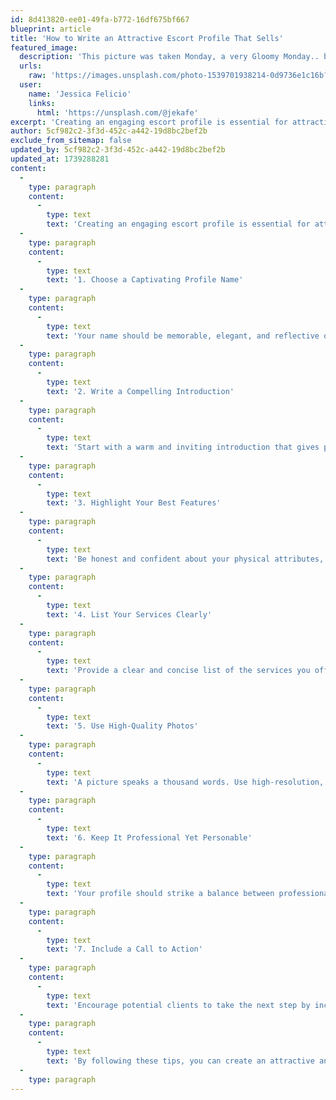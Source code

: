 ```yaml
---
id: 8d413820-ee01-49fa-b772-16df675bf667
blueprint: article
title: 'How to Write an Attractive Escort Profile That Sells'
featured_image:
  description: 'This picture was taken Monday, a very Gloomy Monday.. but though I’m feeling gloomy, I need to keep reminding myself that everything is going to be ok…'
  urls:
    raw: 'https://images.unsplash.com/photo-1539701938214-0d9736e1c16b?ixid=M3w3MDMwNjZ8MHwxfHNlYXJjaHwxfHxzaWxvdWV0dGUlMjBmZW1hbGV8ZW58MHx8fHwxNzM5Mjg4MjE2fDA&ixlib=rb-4.0.3'
  user:
    name: 'Jessica Felicio'
    links:
      html: 'https://unsplash.com/@jekafe'
excerpt: 'Creating an engaging escort profile is essential for attracting the right clients and increasing bookings. A well-crafted profile highlights your personality, services, and unique qualities in a professional and appealing manner. Here are some key tips to help you write an escort profile that stands out'
author: 5cf982c2-3f3d-452c-a442-19d8bc2bef2b
exclude_from_sitemap: false
updated_by: 5cf982c2-3f3d-452c-a442-19d8bc2bef2b
updated_at: 1739288281
content:
  -
    type: paragraph
    content:
      -
        type: text
        text: 'Creating an engaging escort profile is essential for attracting the right clients and increasing bookings. A well-crafted profile highlights your personality, services, and unique qualities in a professional and appealing manner. Here are some key tips to help you write an escort profile that stands out:'
  -
    type: paragraph
    content:
      -
        type: text
        text: '1. Choose a Captivating Profile Name'
  -
    type: paragraph
    content:
      -
        type: text
        text: 'Your name should be memorable, elegant, and reflective of your brand. Avoid generic names and instead opt for something unique that conveys charm and sophistication.'
  -
    type: paragraph
    content:
      -
        type: text
        text: '2. Write a Compelling Introduction'
  -
    type: paragraph
    content:
      -
        type: text
        text: 'Start with a warm and inviting introduction that gives potential clients a sense of who you are. Highlight your best qualities and what makes you special, keeping the tone friendly and engaging.'
  -
    type: paragraph
    content:
      -
        type: text
        text: '3. Highlight Your Best Features'
  -
    type: paragraph
    content:
      -
        type: text
        text: 'Be honest and confident about your physical attributes, personality traits, and interests. Use descriptive language to create an appealing image of yourself.'
  -
    type: paragraph
    content:
      -
        type: text
        text: '4. List Your Services Clearly'
  -
    type: paragraph
    content:
      -
        type: text
        text: 'Provide a clear and concise list of the services you offer. Be specific while maintaining professionalism. If you have any restrictions or specializations, mention them upfront to set expectations.'
  -
    type: paragraph
    content:
      -
        type: text
        text: '5. Use High-Quality Photos'
  -
    type: paragraph
    content:
      -
        type: text
        text: 'A picture speaks a thousand words. Use high-resolution, professional-looking images that showcase your best self. Ensure your photos are well-lit, tasteful, and aligned with your branding.'
  -
    type: paragraph
    content:
      -
        type: text
        text: '6. Keep It Professional Yet Personable'
  -
    type: paragraph
    content:
      -
        type: text
        text: 'Your profile should strike a balance between professionalism and authenticity. Avoid slang or overly explicit language and focus on crafting an alluring yet sophisticated profile.'
  -
    type: paragraph
    content:
      -
        type: text
        text: '7. Include a Call to Action'
  -
    type: paragraph
    content:
      -
        type: text
        text: 'Encourage potential clients to take the next step by including a clear call to action. Whether it’s contacting you via a particular platform or booking a session, make it easy for them to reach out.'
  -
    type: paragraph
    content:
      -
        type: text
        text: 'By following these tips, you can create an attractive and effective escort profile that appeals to the right clientele and increases your success in the industry.'
  -
    type: paragraph
---
```

